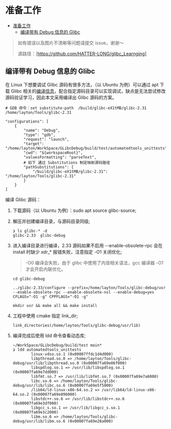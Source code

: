 # 准备工作

- [准备工作](#准备工作)
  - [编译带有 Debug 信息的 Glibc](#编译带有-debug-信息的-glibc)

> 如有错误以及图片不清晰等问题请提交 issue，谢谢～
>
> 源路径：[https://github.com/HATTER-LONG/glibc_Learnging]

## 编译带有 Debug 信息的 Glibc

在 Linux 下想要调试 Glibc 源码有很多方法，（以 Ubuntu 为例）可以通过 apt 下载 Glibc 相关的[编译信息](https://cloud.tencent.com/developer/article/1116156)，配合指定源码目录可以实现调试，缺点是无法尝试修改源码验证学习，因此本文采用编译出 Glibc 源码的方案。

```shell
# GDB 命令：set substitute-path  /build/glibc-eX1tMB/glibc-2.31 /home/layton/Tools/glibc-2.31

"configurations": [
    {
        "name": "Debug",
        "type": "gdb",
        "request": "launch",
        "target": "/home/layton/WorkSpace/GLibcDebug/build/test/automatedtools_unittests",
        "cwd": "${workspaceRoot}",
        "valuesFormatting": "parseText",
        # 如下 通过 Substitutions 制定映射源码路径
        "pathSubstitutions": {
            "/build/glibc-eX1tMB/glibc-2.31": "/home/layton/Tools/glibc-2.31"
        }
    }
]
```

编译 Glibc 源码：

1. 下载源码（以 Ubuntu 为例）：sudo apt source glibc-source;

2. 解压并创建编译目录，与源码目录同级;

    ```shell
    ❯ ls glibc-* -d                 
    glibc-2.33  glibc-debug
    ```

3. 进入编译目录进行编译，2.33 源码如果不启用 --enable-obsolete-rpc 会在 install 时缺少 xdr_* 报错失败，注意指定 -O1 关闭优化;
    > -O0 编译会失败，由于 glibc 中使用了内敛相关语法，gcc 编译器 -O1 才会开启内联优化。

    ```shell
    cd glibc-debug

    ../glibc-2.33/configure --prefix=/home/layton/Tools/glibc-debug/usr --enable-obsolete-rpc --enable-obsolete-nsl --enable-debug=yes CFLAGS="-O1 -g" CPPFLAGS="-O1 -g"

    mkdir usr && make all && make install 
    ```

4. 工程中使用 cmake 指定 link_dir;

    ```shell
    link_directories(/home/layton/Tools/glibc-debug/usr/lib)
    ```

5. 编译完成后使用 ldd 命令查看动态库;

    ```shell
    ~/WorkSpace/GLibcDebug/build/test main*
    ❯ ldd automatedtools_unittests              
            linux-vdso.so.1 (0x00007ffdc1d4d000)
            libpthread.so.0 => /home/layton/Tools/glibc-debug/usr/lib/libpthread.so.0 (0x00007fa69e86f000)
            libspdlog.so.1 => /usr/lib/libspdlog.so.1 (0x00007fa69e7dd000)
            libfmt.so.7 => /usr/lib/libfmt.so.7 (0x00007fa69e7a6000)
            libc.so.6 => /home/layton/Tools/glibc-debug/usr/lib/libc.so.6 (0x00007fa69e5f5000)
            /lib64/ld-linux-x86-64.so.2 => /usr/lib64/ld-linux-x86-64.so.2 (0x00007fa69e896000)
            libstdc++.so.6 => /usr/lib/libstdc++.so.6 (0x00007fa69e3df000)
            libgcc_s.so.1 => /usr/lib/libgcc_s.so.1 (0x00007fa69e3c2000)
            libm.so.6 => /home/layton/Tools/glibc-debug/usr/lib/libm.so.6 (0x00007fa69e28a000)
    ```

